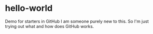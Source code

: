 # hello-world
Demo for starters in GitHub
I am someone purely new to this. So I'm just trying out what and how does GitHub works.
